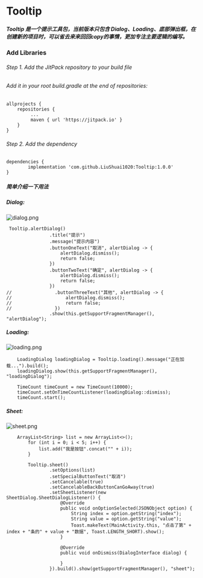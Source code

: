 # Tooltip
##### Tooltip 是一个提示工具包，当前版本只包含 Dialog、Loading、底部弹出框，在创建新的项目时，可以省去来来回回copy的事情，更加专注主要逻辑的编写。

### Add Libraries

###### Step 1. Add the JitPack repository to your build file
###### Add it in your root build.gradle at the end of repositories:

	allprojects {
		repositories {
             ...
             maven { url 'https://jitpack.io' }
		}
	}

###### Step 2. Add the dependency

	dependencies {
	        implementation 'com.github.LiuShuai1020:Tooltip:1.0.0'
	}

##### 简单介绍一下用法

##### Dialog:
![dialog.png](https://upload-images.jianshu.io/upload_images/13761067-efc2a54ecd91f4c2.png?imageMogr2/auto-orient/strip%7CimageView2/2/w/1240)

     Tooltip.alertDialog()
                    .title("提示")
                    .message("提示内容")
                    .buttonOneText("取消", alertDialog -> {
                        alertDialog.dismiss();
                        return false;
                    })
                    .buttonTwoText("确定", alertDialog -> {
                        alertDialog.dismiss();
                        return false;
                    })
    //                .buttonThreeText("其他", alertDialog -> {
    //                    alertDialog.dismiss();
    //                    return false;
    //                })
                    .show(this.getSupportFragmentManager(), "alertDialog");

##### Loading:
![loading.png](https://upload-images.jianshu.io/upload_images/13761067-74036721ec338965.png?imageMogr2/auto-orient/strip%7CimageView2/2/w/1240)

        LoadingDialog loadingDialog = Tooltip.loading().message("正在加载...").build();
        loadingDialog.show(this.getSupportFragmentManager(), "loadingDialog");

        TimeCount timeCount = new TimeCount(10000);
        timeCount.setOnTimeCountListener(loadingDialog::dismiss);
        timeCount.start();

##### Sheet:
![sheet.png](https://upload-images.jianshu.io/upload_images/13761067-953c27451f0778ca.png?imageMogr2/auto-orient/strip%7CimageView2/2/w/1240)

        ArrayList<String> list = new ArrayList<>();
            for (int i = 0; i < 5; i++) {
                list.add("我是按钮".concat("" + i));
            }

            Tooltip.sheet()
                    .setOptions(list)
                    .setSpecialButtonText("取消")
                    .setCancelable(true)
                    .setCancelableBackButtonCanGoAway(true)
                    .setSheetListener(new SheetDialog.SheetDialogListener() {
                        @Override
                        public void onOptionSelected(JSONObject option) {
                            String index = option.getString("index");
                            String value = option.getString("value");
                            Toast.makeText(MainActivity.this, "点击了第" + index + "条的" + value + "数据", Toast.LENGTH_SHORT).show();
                        }

                        @Override
                        public void onDismiss(DialogInterface dialog) {

                        }
                    }).build().show(getSupportFragmentManager(), "sheet");